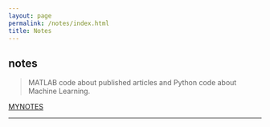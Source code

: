 ```yaml
---
layout: page
permalink: /notes/index.html
title: Notes
---
```


<!--
> (†: equal contribution, ~: corresponding author)
-->

## notes

> MATLAB code about published articles and Python code about Machine Learning.

[MYNOTES](https://github.com/zxzzhe/zxzzhe.github.io/mynotes)

---